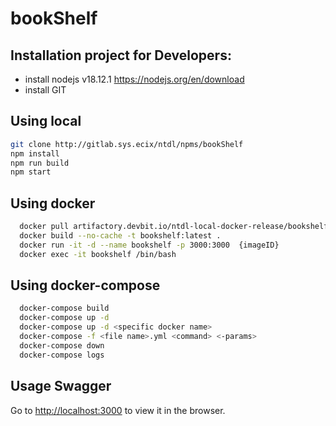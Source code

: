 # bookShelf

## Installation project for Developers:

- install nodejs v18.12.1 https://nodejs.org/en/download
- install GIT

## Using local

```bash
git clone http://gitlab.sys.ecix/ntdl/npms/bookShelf
npm install
npm run build
npm start
```

## Using docker

```bash
  docker pull artifactory.devbit.io/ntdl-local-docker-release/bookshelf:latest
  docker build --no-cache -t bookshelf:latest .
  docker run -it -d --name bookshelf -p 3000:3000  {imageID}
  docker exec -it bookshelf /bin/bash
```

## Using docker-compose

```bash
  docker-compose build
  docker-compose up -d
  docker-compose up -d <specific docker name>
  docker-compose -f <file name>.yml <command> <-params>
  docker-compose down
  docker-compose logs
```

## Usage Swagger

Go to [http://localhost:3000](http://localhost:3000) to view it in the browser.
